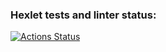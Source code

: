 ### Hexlet tests and linter status:
[![Actions Status](https://github.com/sayat-a/java-project-61/actions/workflows/hexlet-check.yml/badge.svg)](https://github.com/sayat-a/java-project-61/actions)